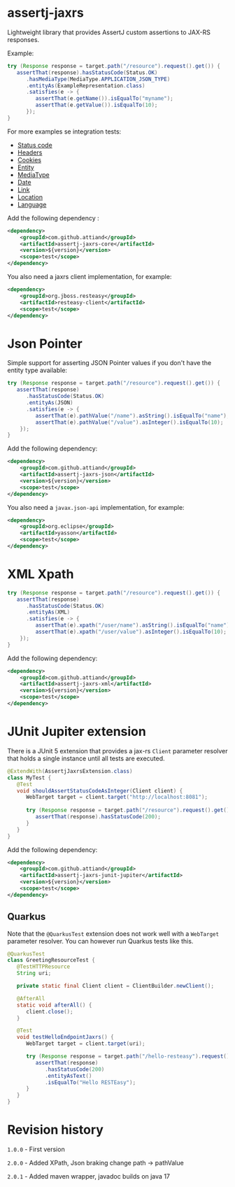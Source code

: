 # assertj-jaxrs

Lightweight library that provides AssertJ custom assertions to JAX-RS responses. 

Example:
```java
try (Response response = target.path("/resource").request().get()) {
   assertThat(response).hasStatusCode(Status.OK)
      .hasMediaType(MediaType.APPLICATION_JSON_TYPE)
      .entityAs(ExampleRepresentation.class)
      .satisfies(e -> {
         assertThat(e.getName()).isEqualTo("myname");
         assertThat(e.getValue()).isEqualTo(10);
      });
}
```
For more examples se integration tests:
* [Status code](assertj-jaxrs-core/src/test/java/com/github/attiand/assertj/jaxrs/StatusCodeIT.java)
* [Headers](assertj-jaxrs-core/src/test/java/com/github/attiand/assertj/jaxrs/HeaderIT.java)
* [Cookies](assertj-jaxrs-core/src/test/java/com/github/attiand/assertj/jaxrs/CookieIT.java)
* [Entity](assertj-jaxrs-core/src/test/java/com/github/attiand/assertj/jaxrs/EntityIT.java)
* [MediaType](assertj-jaxrs-core/src/test/java/com/github/attiand/assertj/jaxrs/MediaTypeIT.java)
* [Date](assertj-jaxrs-core/src/test/java/com/github/attiand/assertj/jaxrs/DateIT.java)
* [Link](assertj-jaxrs-core/src/test/java/com/github/attiand/assertj/jaxrs/LinkIT.java)
* [Location](assertj-jaxrs-core/src/test/java/com/github/attiand/assertj/jaxrs/LocationIT.java)
* [Language](assertj-jaxrs-core/src/test/java/com/github/attiand/assertj/jaxrs/LanguageIT.java)

Add the following dependency :
```xml
<dependency>
    <groupId>com.github.attiand</groupId>
    <artifactId>assertj-jaxrs-core</artifactId>
    <version>${version}</version>
    <scope>test</scope>
</dependency>
```
You also need a jaxrs client implementation, for example: 

```xml
<dependency>
    <groupId>org.jboss.resteasy</groupId>
    <artifactId>resteasy-client</artifactId>
    <scope>test</scope>
</dependency>
```

# Json Pointer

Simple support for asserting JSON Pointer values if you don't have the entity type available:
```java
try (Response response = target.path("/resource").request().get()) {
   assertThat(response)
      .hasStatusCode(Status.OK)
      .entityAs(JSON)
      .satisfies(e -> {
         assertThat(e).pathValue("/name").asString().isEqualTo("name");
         assertThat(e).pathValue("/value").asInteger().isEqualTo(10);
    });
}
```
Add the following dependency:
```xml
<dependency>
    <groupId>com.github.attiand</groupId>
    <artifactId>assertj-jaxrs-json</artifactId>
    <version>${version}</version>
    <scope>test</scope>
</dependency>
```
You also need a `javax.json-api` implementation, for example: 
```xml
<dependency>
    <groupId>org.eclipse</groupId>
    <artifactId>yasson</artifactId>
    <scope>test</scope>
</dependency>
```

# XML Xpath
```java
try (Response response = target.path("/resource").request().get()) {
   assertThat(response)
      .hasStatusCode(Status.OK)
      .entityAs(XML)
      .satisfies(e -> {
         assertThat(e).xpath("/user/name").asString().isEqualTo("name");
         assertThat(e).xpath("/user/value").asInteger().isEqualTo(10);         
    });
}

```
Add the following dependency:
```xml
<dependency>
    <groupId>com.github.attiand</groupId>
    <artifactId>assertj-jaxrs-xml</artifactId>
    <version>${version}</version>
    <scope>test</scope>
</dependency>
```

# JUnit Jupiter extension
There is a JUnit 5 extension that provides a jax-rs `Client` parameter resolver that holds a single instance until all tests are executed.
```java
@ExtendWith(AssertjJaxrsExtension.class)
class MyTest {
   @Test
   void shouldAssertStatusCodeAsInteger(Client client) {
      WebTarget target = client.target("http://localhost:8081");
   
      try (Response response = target.path("/resource").request().get()) {
         assertThat(response).hasStatusCode(200);
      }
   }
}
```
Add the following dependency:
```xml
<dependency>
    <groupId>com.github.attiand</groupId>
    <artifactId>assertj-jaxrs-junit-jupiter</artifactId>
    <version>${version}</version>
    <scope>test</scope>
</dependency>
```
## Quarkus

Note that the `@QuarkusTest` extension does not work well with a `WebTarget` parameter resolver. You can however run Quarkus tests like this.
```java
@QuarkusTest
class GreetingResourceTest {
   @TestHTTPResource
   String uri;

   private static final Client client = ClientBuilder.newClient();

   @AfterAll
   static void afterAll() {
      client.close();
   }

   @Test
   void testHelloEndpointJaxrs() {
      WebTarget target = client.target(uri);

      try (Response response = target.path("/hello-resteasy").request().get()) {
         assertThat(response)
            .hasStatusCode(200)
            .entityAsText()
            .isEqualTo("Hello RESTEasy");
      }
   }    
}

```
# Revision history

`1.0.0` - First version

`2.0.0` - Added XPath, Json braking change path -> pathValue

`2.0.1` - Added maven wrapper, javadoc builds on java 17
